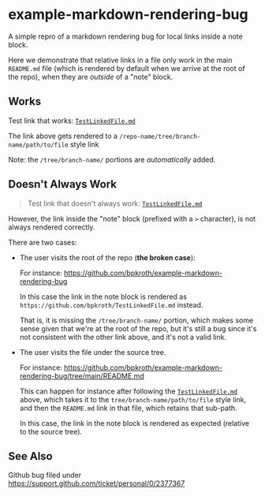 # example-markdown-rendering-bug

A simple repro of a markdown rendering bug for local links inside a note block.

Here we demonstrate that relative links in a file only work in the main `README.md` file (which is rendered by default when we arrive at the root of the repo), when they are *outside* of a "note" block.

## Works

Test link that works: [`TestLinkedFile.md`](./TestLinkedFile.md)

The link above gets rendered to a `/repo-name/tree/branch-name/path/to/file` style link

Note: the `/tree/branch-name/` portions are *automatically* added.

## Doesn't Always Work

> Test link that doesn't always work: [`TestLinkedFile.md`](./TestLinkedFile.md)

However, the link inside the "note" block (prefixed with a `>` character), is not always rendered correctly.

There are two cases:

- The user visits the root of the repo (__the broken case__):

  For instance: <https://github.com/bpkroth/example-markdown-rendering-bug>

  In this case the link in the note block is rendered as `https://github.com/bpkroth/TestLinkedFile.md` instead.

  That is, it is missing the `/tree/branch-name/` portion, which makes some sense given that we're at the root of the repo, but it's still a bug since it's not consistent with the other link above, and it's not a valid link.

- The user visits the file under the source tree.

  For instance: <https://github.com/bpkroth/example-markdown-rendering-bug/tree/main/README.md>

  This can happen for instance after following the [`TestLinkedFile.md`](./TestLinkedFile.md) above, which takes it to the `tree/branch-name/path/to/file` style link, and then the `README.md` link in that file, which retains that sub-path.

  In this case, the link in the note block is rendered as expected (relative to the source tree).

## See Also

Github bug filed under <https://support.github.com/ticket/personal/0/2377367>
